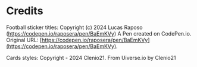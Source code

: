 # Credits

Football sticker titles:
Copyright (c) 2024 Lucas Raposo (https://codepen.io/raposera/pen/BaEmKVy)
A Pen created on CodePen.io. Original URL: [https://codepen.io/raposera/pen/BaEmKVy](https://codepen.io/raposera/pen/BaEmKVy).

Cards styles:
Copyright - 2024 Clenio21. From Uiverse.io by Clenio21 
